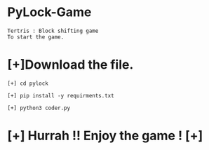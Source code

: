 # PyLock-Game

	Tertris : Block shifting game
	To start the game.

# [+]Download the file.

	[+] cd pylock

	[+] pip install -y requirments.txt

	[+] python3 coder.py

# [+] Hurrah !! Enjoy the game ! [+]
